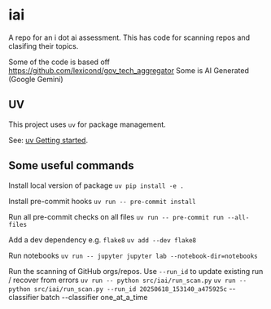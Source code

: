# iai
A repo for an i dot ai assessment. This has code for scanning repos and clasifing their topics.

Some of the code is based off https://github.com/lexicond/gov_tech_aggregator
Some is AI Generated (Google Gemini)


## UV

This project uses `uv` for package management.

See: [uv Getting started](https://docs.astral.sh/uv/getting-started/).

## Some useful commands

Install local version of package
`uv pip install -e .`

Install pre-commit hooks
`uv run -- pre-commit install`

Run all pre-commit checks on all files
`uv run -- pre-commit run --all-files`

Add a dev dependency e.g. `flake8`
`uv add --dev flake8`

Run notebooks
`uv run -- jupyter jupyter lab --notebook-dir=notebooks`

Run the scanning of GitHub orgs/repos. Use `--run_id` to update existing run / recover from errors
`uv run -- python src/iai/run_scan.py`
`uv run -- python src/iai/run_scan.py --run_id 20250618_153140_a475925c`
--classifier batch
--classifier one_at_a_time
